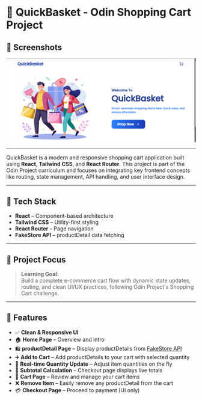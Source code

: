 # 🛒 QuickBasket - Odin Shopping Cart Project

## 📸 Screenshots

![Home Page](./src/image/prev.png)

---

QuickBasket is a modern and responsive shopping cart application built using **React**, **Tailwind CSS**, and **React Router**. This project is part of the Odin Project curriculum and focuses on integrating key frontend concepts like routing, state management, API handling, and user interface design.

---

## 🚀 Tech Stack

- **React** – Component-based architecture
- **Tailwind CSS** – Utility-first styling
- **React Router** – Page navigation
- **FakeStore API** – productDetail data fetching

---

## 🎯 Project Focus

> **Learning Goal:**  
> Build a complete e-commerce cart flow with dynamic state updates, routing, and clean UI/UX practices, following Odin Project's Shopping Cart challenge.

---

## 🧩 Features

- ✅ **Clean & Responsive UI**
- 🏠 **Home Page** – Overview and intro
- 🛍️ **productDetail Page** – Display productDetails from [FakeStore API](https://fakestoreapi.com)
- ➕ **Add to Cart** – Add productDetails to your cart with selected quantity
- 🔄 **Real-time Quantity Update** – Adjust item quantities on the fly
- 🧮 **Subtotal Calculation** – Checkout page displays live totals
- 🛒 **Cart Page** – Review and manage your cart items
- ❌ **Remove Item** – Easily remove any productDetail from the cart
- 💳 **Checkout Page** – Proceed to payment (UI only)
